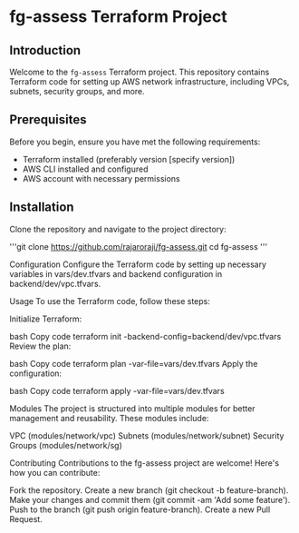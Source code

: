 # fg-assess Terraform Project

## Introduction
Welcome to the `fg-assess` Terraform project. This repository contains Terraform code for setting up AWS network infrastructure, including VPCs, subnets, security groups, and more.

## Prerequisites
Before you begin, ensure you have met the following requirements:
- Terraform installed (preferably version [specify version])
- AWS CLI installed and configured
- AWS account with necessary permissions

## Installation
Clone the repository and navigate to the project directory:

'''git clone https://github.com/rajaroraji/fg-assess.git
cd fg-assess '''

Configuration
Configure the Terraform code by setting up necessary variables in vars/dev.tfvars and backend configuration in backend/dev/vpc.tfvars.



Usage
To use the Terraform code, follow these steps:

Initialize Terraform:

bash
Copy code
terraform init -backend-config=backend/dev/vpc.tfvars
Review the plan:

bash
Copy code
terraform plan -var-file=vars/dev.tfvars
Apply the configuration:

bash
Copy code
terraform apply -var-file=vars/dev.tfvars

Modules
The project is structured into multiple modules for better management and reusability. These modules include:

VPC (modules/network/vpc)
Subnets (modules/network/subnet)
Security Groups (modules/network/sg)


Contributing
Contributions to the fg-assess project are welcome! Here's how you can contribute:

Fork the repository.
Create a new branch (git checkout -b feature-branch).
Make your changes and commit them (git commit -am 'Add some feature').
Push to the branch (git push origin feature-branch).
Create a new Pull Request.

